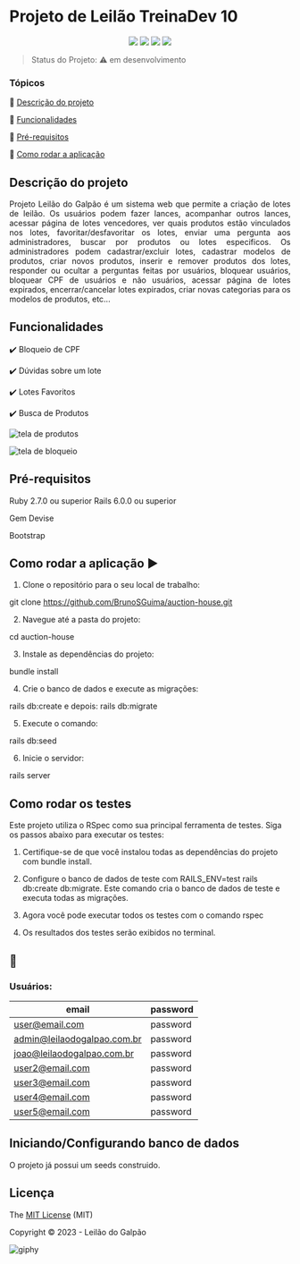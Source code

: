 <h1>Projeto de Leilão TreinaDev 10</h1> 

<p align="center">

  <img src="http://img.shields.io/static/v1?label=Ruby&message=2.6.3&color=red&style=for-the-badge&logo=ruby"/>
  <img src="http://img.shields.io/static/v1?label=Ruby%20On%20Rails%20&message=6.0.2.2&color=red&style=for-the-badge&logo=ruby"/>
  <img src="http://img.shields.io/static/v1?label=TESTES&message=%3E100&color=GREEN&style=for-the-badge"/>
   <img src="http://img.shields.io/static/v1?label=STATUS&message=EM%20DESENVOLVIMENTO&color=RED&style=for-the-badge"/>
</p>

> Status do Projeto: :warning: em desenvolvimento

### Tópicos 

:small_blue_diamond: [Descrição do projeto](#descrição-do-projeto)

:small_blue_diamond: [Funcionalidades](#funcionalidades)

:small_blue_diamond: [Pré-requisitos](#pré-requisitos)

:small_blue_diamond: [Como rodar a aplicação](#como-rodar-a-aplicação-arrow_forward)



## Descrição do projeto 

<p align="justify">
  Projeto Leilão do Galpão é um sistema web que permite a criação de lotes de leilão. Os usuários podem fazer lances, acompanhar outros lances, acessar página de lotes vencedores, ver quais produtos estão vinculados nos lotes, favoritar/desfavoritar os lotes, enviar uma pergunta aos administradores, buscar por produtos ou lotes especificos.
  Os administradores podem cadastrar/excluir lotes, cadastrar modelos de produtos, criar novos produtos, inserir e remover produtos dos lotes, responder ou ocultar a perguntas feitas por usuários, bloquear usuários, bloquear CPF de usuários e não usuários, acessar página de lotes expirados, encerrar/cancelar lotes expirados, criar novas categorias para os modelos de produtos, etc...
</p>

## Funcionalidades

:heavy_check_mark: Bloqueio de CPF 

:heavy_check_mark: Dúvidas sobre um lote 

:heavy_check_mark: Lotes Favoritos  

:heavy_check_mark: Busca de Produtos  


![tela de produtos](https://github.com/BrunoSGuima/auction-house/assets/105590450/a9e7cddd-c392-4242-9fd8-711e693a5b53)

![tela de bloqueio](https://github.com/BrunoSGuima/auction-house/assets/105590450/d3b637b7-c0df-4dee-97bb-50022a7846b7)

## Pré-requisitos

Ruby 2.7.0 ou superior
Rails 6.0.0 ou superior

Gem Devise

Bootstrap

## Como rodar a aplicação :arrow_forward:

1. Clone o repositório para o seu local de trabalho:

git clone https://github.com/BrunoSGuima/auction-house.git

2. Navegue até a pasta do projeto:

cd auction-house

3. Instale as dependências do projeto:

bundle install

4. Crie o banco de dados e execute as migrações:

rails db:create
e depois:
rails db:migrate

5. Execute o comando:

rails db:seed

6. Inicie o servidor:

rails server



## Como rodar os testes

Este projeto utiliza o RSpec como sua principal ferramenta de testes. Siga os passos abaixo para executar os testes:

1. Certifique-se de que você instalou todas as dependências do projeto com bundle install.

2. Configure o banco de dados de teste com RAILS_ENV=test rails db:create db:migrate. Este comando cria o banco de dados de teste e executa todas as migrações.

3. Agora você pode executar todos os testes com o comando rspec

4. Os resultados dos testes serão exibidos no terminal.






## :floppy_disk:
### Usuários:

|email|password|
| -------- |-------- |
|user@email.com|password|
|admin@leilaodogalpao.com.br|password|
|joao@leilaodogalpao.com.br|password|
|user2@email.com|password|
|user3@email.com|password|
|user4@email.com|password|
|user5@email.com|password|





## Iniciando/Configurando banco de dados

O projeto já possui um seeds construido.



## Licença 

The [MIT License]() (MIT)

Copyright :copyright: 2023 - Leilão do Galpão

![giphy](https://github.com/BrunoSGuima/auction-house/assets/105590450/40dab83f-a2a4-4646-9e6f-47eff1ee2a5f)


